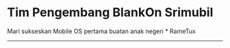 # Tim Pengembang BlankOn Srimubil
    
Mari sukseskan Mobile OS pertama buatan anak negeri
    * RameTux



---
 



